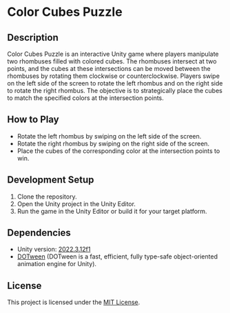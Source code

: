 # Color Cubes Puzzle

## Description
Color Cubes Puzzle is an interactive Unity game where players manipulate two rhombuses filled with colored cubes. The rhombuses intersect at two points, and the cubes at these intersections can be moved between the rhombuses by rotating them clockwise or counterclockwise. Players swipe on the left side of the screen to rotate the left rhombus and on the right side to rotate the right rhombus. The objective is to strategically place the cubes to match the specified colors at the intersection points.

## How to Play
- Rotate the left rhombus by swiping on the left side of the screen.
- Rotate the right rhombus by swiping on the right side of the screen.
- Place the cubes of the corresponding color at the intersection points to win.

## Development Setup
1. Clone the repository.
2. Open the Unity project in the Unity Editor.
3. Run the game in the Unity Editor or build it for your target platform.

## Dependencies
- Unity version: [2022.3.12f1](https://unity.com/releases/editor/whats-new/2022.3.12)
- [DOTween](https://dotween.demigiant.com/) (DOTween is a fast, efficient, fully type-safe object-oriented animation engine for Unity).

## License
This project is licensed under the [MIT License](LICENSE).
